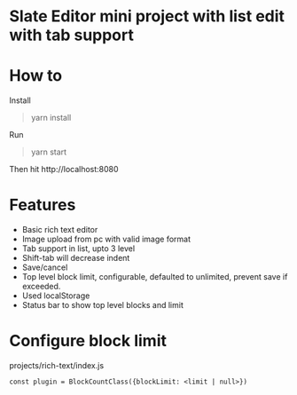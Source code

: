 # Slate Editor mini project with list edit with tab support

# How to
Install 
> yarn install

Run
> yarn start

Then hit http://localhost:8080

# Features
- Basic rich text editor 
- Image upload from pc with valid image format
- Tab support in list, upto 3 level
- Shift-tab will decrease indent
- Save/cancel 
- Top level block limit, configurable, defaulted to unlimited, prevent save if exceeded.
- Used localStorage
- Status bar to show top level blocks and limit

# Configure block limit
 projects/rich-text/index.js

``` const plugin = BlockCountClass({blockLimit: <limit | null>}) ```